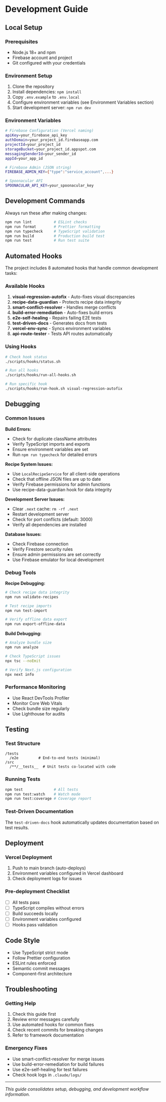 # Development Guide

## Local Setup

### Prerequisites
- Node.js 18+ and npm
- Firebase account and project
- Git configured with your credentials

### Environment Setup
1. Clone the repository
2. Install dependencies: `npm install`
3. Copy `.env.example` to `.env.local`
4. Configure environment variables (see Environment Variables section)
5. Start development server: `npm run dev`

### Environment Variables
```bash
# Firebase Configuration (Vercel naming)
apiKey=your_firebase_api_key
authDomain=your_project_id.firebaseapp.com
projectId=your_project_id
storageBucket=your_project_id.appspot.com
messagingSenderId=your_sender_id
appId=your_app_id

# Firebase Admin (JSON string)
FIREBASE_ADMIN_KEY={"type":"service_account",...}

# Spoonacular API
SPOONACULAR_API_KEY=your_spoonacular_key
```

## Development Commands

Always run these after making changes:
```bash
npm run lint          # ESLint checks
npm run format        # Prettier formatting
npm run typecheck     # TypeScript validation  
npm run build         # Production build test
npm run test          # Run test suite
```

## Automated Hooks

The project includes 8 automated hooks that handle common development tasks:

### Available Hooks
1. **visual-regression-autofix** - Auto-fixes visual discrepancies
2. **recipe-data-guardian** - Protects recipe data integrity  
3. **smart-conflict-resolver** - Handles merge conflicts
4. **build-error-remediation** - Auto-fixes build errors
5. **e2e-self-healing** - Repairs failing E2E tests
6. **test-driven-docs** - Generates docs from tests
7. **vercel-env-sync** - Syncs environment variables
8. **api-route-tester** - Tests API routes automatically

### Using Hooks
```bash
# Check hook status
./scripts/hooks/status.sh

# Run all hooks
./scripts/hooks/run-all-hooks.sh

# Run specific hook
./scripts/hooks/run-hook.sh visual-regression-autofix
```

## Debugging

### Common Issues

**Build Errors:**
- Check for duplicate className attributes
- Verify TypeScript imports and exports
- Ensure environment variables are set
- Run `npm run typecheck` for detailed errors

**Recipe System Issues:**
- Use `LocalRecipeService` for all client-side operations
- Check that offline JSON files are up to date
- Verify Firebase permissions for admin functions
- Use recipe-data-guardian hook for data integrity

**Development Server Issues:**
- Clear `.next` cache: `rm -rf .next`
- Restart development server
- Check for port conflicts (default: 3000)
- Verify all dependencies are installed

**Database Issues:**
- Check Firebase connection
- Verify Firestore security rules
- Ensure admin permissions are set correctly
- Use Firebase emulator for local development

### Debug Tools

**Recipe Debugging:**
```bash
# Check recipe data integrity
npm run validate-recipes

# Test recipe imports
npm run test-import

# Verify offline data export
npm run export-offline-data
```

**Build Debugging:**
```bash
# Analyze bundle size
npm run analyze

# Check TypeScript issues
npx tsc --noEmit

# Verify Next.js configuration
npx next info
```

### Performance Monitoring

- Use React DevTools Profiler
- Monitor Core Web Vitals
- Check bundle size regularly
- Use Lighthouse for audits

## Testing

### Test Structure
```
/tests
  /e2e         # End-to-end tests (minimal)
/src
  /**/__tests__  # Unit tests co-located with code
```

### Running Tests
```bash
npm test              # All tests
npm run test:watch    # Watch mode
npm run test:coverage # Coverage report
```

### Test-Driven Documentation
The `test-driven-docs` hook automatically updates documentation based on test results.

## Deployment

### Vercel Deployment
1. Push to main branch (auto-deploys)
2. Environment variables configured in Vercel dashboard
3. Check deployment logs for issues

### Pre-deployment Checklist
- [ ] All tests pass
- [ ] TypeScript compiles without errors
- [ ] Build succeeds locally
- [ ] Environment variables configured
- [ ] Hooks pass validation

## Code Style

- Use TypeScript strict mode
- Follow Prettier configuration
- ESLint rules enforced
- Semantic commit messages
- Component-first architecture

## Troubleshooting

### Getting Help
1. Check this guide first
2. Review error messages carefully
3. Use automated hooks for common fixes
4. Check recent commits for breaking changes
5. Refer to framework documentation

### Emergency Fixes
- Use smart-conflict-resolver for merge issues
- Use build-error-remediation for build failures
- Use e2e-self-healing for test failures
- Check hook logs in `.claude/logs/`

---

*This guide consolidates setup, debugging, and development workflow information.*